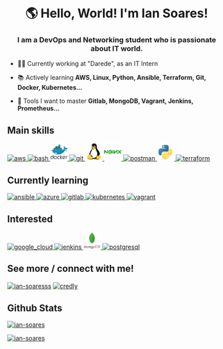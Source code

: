 <h1 align="center">🌎 Hello, World! I'm Ian Soares!</h1>
<h3 align="center">I am a DevOps and Networking student who is passionate about IT world.</h3>

- 👨‍💻 Currently working at "Darede", as an IT Intern

- 📚 Actively learning **AWS, Linux, Python, Ansible, Terraform, Git, Docker, Kubernetes...**

- 🎯 Tools I want to master **Gitlab, MongoDB, Vagrant, Jenkins, Prometheus...**

<h2 align="left">Main skills</h2>
<p align="left"> 
<a href="https://aws.amazon.com" target="_blank" rel="noreferrer"> <img src="https://www.vectorlogo.zone/logos/amazon_aws/amazon_aws-icon.svg" alt="aws" width="40" height="40"/> </a> <!--   -->
<a href="https://www.gnu.org/software/bash/" target="_blank" rel="noreferrer"> <img src="https://www.vectorlogo.zone/logos/gnu_bash/gnu_bash-icon.svg" alt="bash" width="40" height="40"/> </a> <!--   -->
<a href="https://www.docker.com/" target="_blank" rel="noreferrer"> <img src="https://raw.githubusercontent.com/devicons/devicon/master/icons/docker/docker-original-wordmark.svg" alt="docker" width="40" height="40"/> </a> <!--   -->
<a href="https://git-scm.com/" target="_blank" rel="noreferrer"> <img src="https://www.vectorlogo.zone/logos/git-scm/git-scm-icon.svg" alt="git" width="40" height="40"/> </a> <!--   -->
<a href="https://www.linux.org/" target="_blank" rel="noreferrer"> <img src="https://raw.githubusercontent.com/devicons/devicon/master/icons/linux/linux-original.svg" alt="linux" width="40" height="40"/> </a> <!--   -->
<a href="https://www.nginx.com" target="_blank" rel="noreferrer"> <img src="https://raw.githubusercontent.com/devicons/devicon/master/icons/nginx/nginx-original.svg" alt="nginx" width="40" height="40"/> </a> <!--   -->
<a href="https://postman.com" target="_blank" rel="noreferrer"> <img src="https://www.vectorlogo.zone/logos/getpostman/getpostman-icon.svg" alt="postman" width="40" height="40"/> </a> <!--   -->
<a href="https://www.python.org" target="_blank" rel="noreferrer"> <img src="https://raw.githubusercontent.com/devicons/devicon/master/icons/python/python-original.svg" alt="python" width="40" height="40"/> </a> <!--   -->
<a href="https://www.terraform.io/" target="_blank" rel="noreferrer"> <img src="https://www.vectorlogo.zone/logos/terraformio/terraformio-icon.svg" alt="terraform" width="40" height="40"/> </a> <!--   --> 
</p>

<h2 align="left">Currently learning</h2>
<p align="left">
<a href="https://www.ansible.com/" target="_blank" rel="noreferrer"> <img src="https://www.vectorlogo.zone/logos/ansible/ansible-icon.svg" alt="ansible" width="40" height="40"/> </a> <!--   -->
<a href="https://azure.microsoft.com/en-in/" target="_blank" rel="noreferrer"> <img src="https://www.vectorlogo.zone/logos/microsoft_azure/microsoft_azure-icon.svg" alt="azure" width="40" height="40"/> </a> <!--   -->
<a href="https://about.gitlab.com/" target="_blank" rel="noreferrer"> <img src="https://www.vectorlogo.zone/logos/gitlab/gitlab-icon.svg" alt="gitlab" width="40" height="40"/> </a> <!--   -->
<a href="https://kubernetes.io" target="_blank" rel="noreferrer"> <img src="https://www.vectorlogo.zone/logos/kubernetes/kubernetes-icon.svg" alt="kubernetes" width="40" height="40"/> </a> <!--   -->
<a href="https://www.vagrantup.com/" target="_blank" rel="noreferrer"> <img src="https://www.vectorlogo.zone/logos/vagrantup/vagrantup-icon.svg" alt="vagrant" width="40" height="40"/> </a> 
</p>

<h2 align="left"> Interested </h2>
<p align="left">
<a href="https://cloud.google.com/" target="_blank" rel="noreferrer"> <img src="https://www.vectorlogo.zone/logos/google_cloud/google_cloud-icon.svg" alt="google_cloud" width="40" height="40"/> </a> <!--   -->
<a href="https://www.jenkins.io/" target="_blank" rel="noreferrer"> <img src="https://www.vectorlogo.zone/logos/jenkins/jenkins-icon.svg" alt="jenkins" width="40" height="40"/> </a> <!--   -->
<a href="https://www.mongodb.com/" target="_blank" rel="noreferrer"> <img src="https://raw.githubusercontent.com/devicons/devicon/master/icons/mongodb/mongodb-original-wordmark.svg" alt="mongodb" width="40" height="40"/> </a> <!--   -->
<a href="https://www.postgresql.org//" target="_blank" rel="noreferrer"> <img src="https://www.vectorlogo.zone/logos/postgresql/postgresql-ar21.svg" alt="postgresql" width="40" height="40"/> </a> <!--   -->
</p>

<h2 align="left">See more / connect with me!</h2>
<p align="left">
<a href="https://linkedin.com/in/ian-soaresss" target="blank"><img align="center" src="https://raw.githubusercontent.com/rahuldkjain/github-profile-readme-generator/master/src/images/icons/Social/linked-in-alt.svg" alt="ian-soaresss" height="30" width="40" /></a> <!-- -->
<a href="https://www.credly.com/users/ian-soaresss/badges" target="blank"><img align="center" src="https://images.credly.com/size/340x340/images/b685de69-03cf-402c-b8e3-62ecd0e2e949/blob.png" alt="credly" height="30" width="40" /></a>
</p>

<h2 align="left">Github Stats</h2>

[![ian-soares](https://github-readme-stats.vercel.app/api?username=ian-soares&theme=dark)](https://github.com/ian-soares/)

[![ian-soares](https://github-readme-stats.vercel.app/api/top-langs/?username=ian-soares&hide=html&layout=compact&theme=dark)](https://github.com/ian-soares/)
